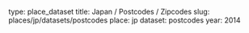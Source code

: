 type: place_dataset
title: Japan / Postcodes / Zipcodes
slug: places/jp/datasets/postcodes
place: jp
dataset: postcodes
year: 2014
